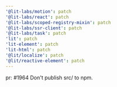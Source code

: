 ```yaml
---
'@lit-labs/motion': patch
'@lit-labs/react': patch
'@lit-labs/scoped-registry-mixin': patch
'@lit-labs/ssr-client': patch
'@lit-labs/task': patch
'lit': patch
'lit-element': patch
'lit-html': patch
'@lit/localize': patch
'@lit/reactive-element': patch
---
```


pr: #1964 Don't publish src/ to npm.
